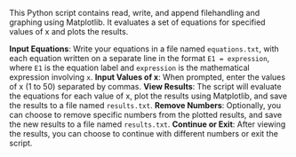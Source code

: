 This Python script contains read, write, and append filehandling and graphing using Matplotlib.
It evaluates a set of equations for specified values of x and plots the results. 

**Input Equations**: Write your equations in a file named `equations.txt`, with each equation written on a separate line in the format `E1 = expression`,
                      where `E1` is the equation label and `expression` is the mathematical expression involving `x`.
**Input Values of x**: When prompted, enter the values of x (1 to 50) separated by commas. 
**View Results**: The script will evaluate the equations for each value of x, plot the results using Matplotlib, and save the results to a file named `results.txt`.
**Remove Numbers**: Optionally, you can choose to remove specific numbers from the plotted results, and save the new results to a file named `results.txt`.
**Continue or Exit**: After viewing the results, you can choose to continue with different numbers or exit the script.

